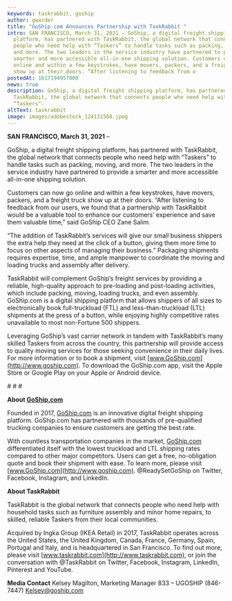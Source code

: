 ```yaml
---
keywords: taskrabbit, goship
author: gwarder
title: "GoShip.com Announces Partnership with TaskRabbit "
intro: SAN FRANCISCO, March 31, 2021 – GoShip, a digital freight shipping
  platform, has partnered with TaskRabbit, the global network that connects
  people who need help with “Taskers” to handle tasks such as packing, moving,
  and more. The two leaders in the service industry have partnered to provide a
  smarter and more accessible all-in-one shipping solution. Customers can now go
  online and within a few keystrokes, have movers, packers, and a freight truck
  show up at their doors. “After listening to feedback from o
postedAt: 1617194957000
news: true
description: GoShip, a digital freight shipping platform, has partnered with
  TaskRabbit, the global network that connects people who need help with
  “Taskers".
altText: taskrabbit
image: images/adobestock_124131568.jpeg
---
```

**SAN FRANCISCO, March 31, 2021** – 

GoShip, a digital freight shipping platform, has partnered with TaskRabbit, the global network that connects people who need help with “Taskers” to handle tasks such as packing, moving, and more. The two leaders in the service industry have partnered to provide a smarter and more accessible all-in-one shipping solution. 

Customers can now go online and within a few keystrokes, have movers, packers, and a freight truck show up at their doors. “After listening to feedback from our users, we found that a partnership with TaskRabbit would be a valuable tool to enhance our customers’ experience and save them valuable time,” said GoShip CEO Zane Salim. 

“The addition of TaskRabbit’s services will give our small business shippers the extra help they need at the click of a button, giving them more time to focus on other aspects of managing their business.” Packaging shipments requires expertise, time, and ample manpower to coordinate the moving and loading trucks and assembly after delivery. 

TaskRabbit will complement GoShip’s freight services by providing a reliable, high-quality approach to pre-loading and post-loading activities, which include packing, moving, loading trucks, and even assembly. GoShip.com is a digital shipping platform that allows shippers of all sizes to electronically book full-truckload (FTL) and less-than-truckload (LTL) shipments at the press of a button, while enjoying highly competitive rates unavailable to most non-Fortune 500 shippers. 

Leveraging GoShip’s vast carrier network in tandem with TaskRabbit’s many skilled Taskers from across the country, this partnership will provide access to quality moving services for those seeking convenience in their daily lives. For more information or to book a shipment, visit [www.GoShip.com](http://www.goship.com). To download the GoShip.com app, visit the Apple Store or Google Play on your Apple or Android device.

\# # #

**About [GoShip.com](http://www.goship.com)** 

Founded in 2017, [GoShip.com](http://www.goship.com) is an innovative digital freight shipping platform. GoShip.com has partnered with thousands of pre-qualified trucking companies to ensure customers are getting the best rate. 

With countless transportation companies in the market, [GoShip.com](http://www.goship.com) differentiated itself with the lowest truckload and LTL shipping rates compared to other major competitors. Users can get a free, no-obligation quote and book their shipment with ease. To learn more, please visit [www.GoShip.com](http://www.goship.com). @ReadySetGoShip on Twitter, Facebook, Instagram, and LinkedIn. 

**About TaskRabbit** 

TaskRabbit is the global network that connects people who need help with household tasks such as furniture assembly and minor home repairs, to skilled, reliable Taskers from their local communities. 

Acquired by Ingka Group (IKEA Retail) in 2017, TaskRabbit operates across the United States, the United Kingdom, Canada, France, Germany, Spain, Portugal and Italy, and is headquartered in San Francisco. To find out more, please visit [www.taskrabbit.com](http://www.taskrabbit.com), or join the conversation with @TaskRabbit on Twitter, Facebook, Instagram, LinkedIn, Pinterest and YouTube. 

**Media Contact** Kelsey Magilton, Marketing Manager 833 – UGOSHIP (846-7447) [Kelsey@goship.com](mailto:Kelsey@goship.com)